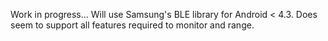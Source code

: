 Work in progress... Will use Samsung's BLE library for Android < 4.3. Does seem to support all features required to monitor and range.
